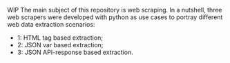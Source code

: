 WIP
The main subject of this repository is web scraping. In a nutshell, three web scrapers were developed with python as use cases to portray different web data extraction scenarios:
+ 1: HTML tag based extraction;
+ 2: JSON var based extraction;
+ 3: JSON API-response based extraction.

